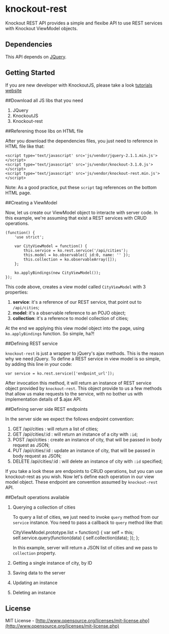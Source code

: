 knockout-rest
=============

Knockout REST API provides a simple and flexibe API to use REST services with Knockout ViewModel objects.

Dependencies
---

This API depends on [JQuery](http://jquery.com).

Getting Started
---

If you are new developer with KnockoutJS, please take a look [tutorials website](http://knockoutjs.com/documentation/introduction.html)

##Download all JS libs that you need

  1. JQuery
  2. KnockoutJS
  3. Knockout-rest

##Referening those libs on HTML file

After you download the dependencies files, you just need to reference in HTML file like that:

	<script type='text/javascript' src='js/vendor/jquery-2.1.1.min.js'></script>
	<script type='text/javascript' src='js/vendor/knockout-3.1.0.js'></script>
	<script type='text/javascript' src='js/vendor/knockout-rest.min.js'></script>

Note: As a good practice, put these `script` tag references on the bottom HTML page.

##Creating a ViewModel

Now, let us create our ViewModel object to interacte with server code. In this example, we're assuming that exist a REST services with CRUD operations.

	(function() {
	    'use strict';

	    var CityViewModel = function() {
	        this.service = ko.rest.service('/api/cities');
	        this.model = ko.observable({ id:0, name: '' });
	        this.collection = ko.observableArray([]);
	    };

	    ko.applyBindings(new CityViewModel());
	});

This code above, creates a view model called `CityViewModel` with 3 properties:

  1. **service**: it's a reference of our REST service, that point out to `/api/cities`;
  2. **model**: it's a observable reference to an POJO object;
  3. **collection**: it's a reference to model collection of cities;

At the end we applying this view model object into the page, using `ko.applyBindings` function. So simple, ha?!

##Defining REST service

`knockout-rest` is just a wrapper to jQuery's ajax methods. This is the reason why we need jQuery. To define a REST service in view model is so simple, by adding this line in your code:

	var service = ko.rest.service(['endpoint_url']);

After invocation this method, it will return an instance of REST service object provided by `knockout-rest`. This object provide to us a few methods that allow us make requests to the service, with no bother us with implementation details of $.ajax API. 

##Defining server side REST endpoints

In the server side we expect the follows endpoint convention:

  1. GET  /api/cities     : will return a list of cities;
  2. GET  /api/cities/:id : will return an instance of a city with `:id`;
  3. POST /api/cities     : create an instance of city, that will be passed in body request as JSON;
  4. PUT  /api/cities/:id : update an instance of city, that will be passed in body request as JSON;
  5. DELETE /api/cities/:id : will delete an instance of city with `:id` specified;

If you take a look these are endpoints to CRUD operations, but you can use knockout-rest as you wish. Now let's define each operation in our view model object. These endpoint are convention assumed by `knockout-rest` API.

##Default operations available

  1. Querying a collection of cities

     To query a list of cities, we just need to invoke `query` method from our `service` instance. You need to pass a callback to `query` method like that:

		CityViewModel.prototype.list = function() {
		    var self = this;
		    self.service.query(function(data) {
		        self.collection(data);
		    });
		};

     In this example, server will return a JSON list of cities and we pass to `collection` property.

  2. Getting a single instance of city, by ID
  3. Saving data to the server
  4. Updating an instance
  5. Deleting an instance

License
---

MIT License - [http://www.opensource.org/licenses/mit-license.php](http://www.opensource.org/licenses/mit-license.php)
